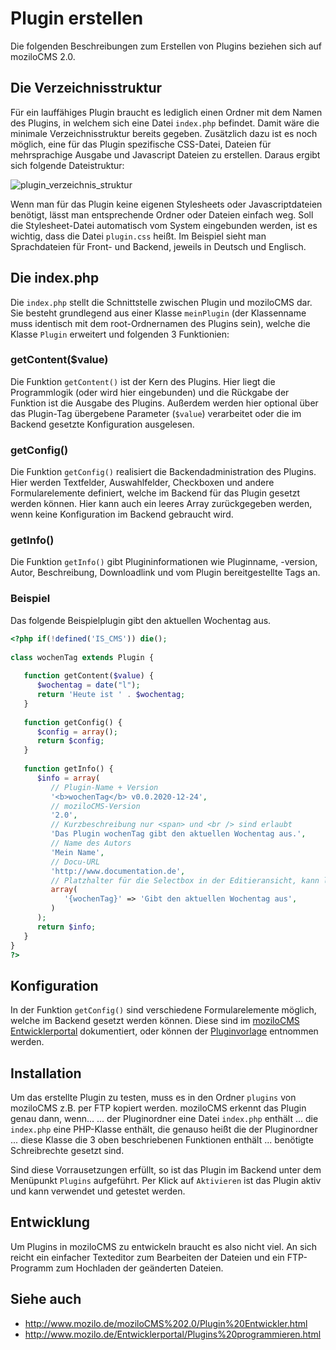# Plugin erstellen

Die folgenden Beschreibungen zum Erstellen von Plugins beziehen sich auf moziloCMS 2.0.

## Die Verzeichnisstruktur

Für ein lauffähiges Plugin braucht es lediglich einen Ordner mit dem Namen des Plugins, in welchem sich eine Datei `index.php` befindet. Damit wäre die minimale Verzeichnisstruktur bereits gegeben. Zusätzlich dazu ist es noch möglich, eine für das Plugin spezifische CSS-Datei, Dateien für mehrsprachige Ausgabe und Javascript Dateien zu erstellen. Daraus ergibt sich folgende Dateistruktur:

![plugin_verzeichnis_struktur](https://cloud.githubusercontent.com/assets/5441654/24345632/563532e8-12d1-11e7-9bc4-5adcf118fe01.jpg)

Wenn man für das Plugin keine eigenen Stylesheets oder Javascriptdateien benötigt, lässt man entsprechende Ordner oder Dateien einfach weg. Soll die Stylesheet-Datei automatisch vom System eingebunden werden, ist es wichtig, dass die Datei `plugin.css` heißt. Im Beispiel sieht man Sprachdateien für Front- und Backend, jeweils in Deutsch und Englisch.

## Die index.php

Die `index.php` stellt die Schnittstelle zwischen Plugin und moziloCMS dar. Sie besteht grundlegend aus einer Klasse `meinPlugin` (der Klassenname muss identisch mit dem root-Ordnernamen des Plugins sein), welche die Klasse `Plugin` erweitert und folgenden 3 Funktionien:

### getContent($value)
Die Funktion `getContent()` ist der Kern des Plugins. Hier liegt die Programmlogik (oder wird hier eingebunden) und die Rückgabe der Funktion ist die Ausgabe des Plugins. Außerdem werden hier optional über das Plugin-Tag übergebene Parameter (`$value`) verarbeitet oder die im Backend gesetzte Konfiguration ausgelesen.

### getConfig()
Die Funktion `getConfig()` realisiert die Backendadministration des Plugins. Hier werden Textfelder, Auswahlfelder, Checkboxen und andere Formularelemente definiert, welche im Backend für das Plugin gesetzt werden können. Hier kann auch ein leeres Array zurückgegeben werden, wenn keine Konfiguration im Backend gebraucht wird.

### getInfo()
Die Funktion `getInfo()` gibt Plugininformationen wie Pluginname, -version, Autor, Beschreibung, Downloadlink und vom Plugin bereitgestellte Tags an.

### Beispiel
Das folgende Beispielplugin gibt den aktuellen Wochentag aus.

```php
<?php if(!defined('IS_CMS')) die();
 
class wochenTag extends Plugin {
 
   function getContent($value) {
      $wochentag = date("l");
      return 'Heute ist ' . $wochentag;
   }
 
   function getConfig() {
      $config = array();
      return $config; 
   }
 
   function getInfo() {
      $info = array(
         // Plugin-Name + Version
         '<b>wochenTag</b> v0.0.2020-12-24',
         // moziloCMS-Version
         '2.0',
         // Kurzbeschreibung nur <span> und <br /> sind erlaubt
         'Das Plugin wochenTag gibt den aktuellen Wochentag aus.', 
         // Name des Autors
         'Mein Name',
         // Docu-URL
         'http://www.documentation.de',
         // Platzhalter für die Selectbox in der Editieransicht, kann leer sein
         array(
            '{wochenTag}' => 'Gibt den aktuellen Wochentag aus',
         )
      );
      return $info;
   }
}
?>
```

## Konfiguration

In der Funktion `getConfig()` sind verschiedene Formularelemente möglich, welche im Backend gesetzt werden können. Diese sind im [moziloCMS Entwicklerportal](http://www.mozilo.de/moziloCMS%202.0/Plugin%20Entwickler/Aufbau%20eines%20Plugins.html#a8) dokumentiert, oder können der [Pluginvorlage](pluginvorlage.md) entnommen werden.

## Installation

Um das erstellte Plugin zu testen, muss es in den Ordner `plugins` von moziloCMS z.B. per FTP kopiert werden. moziloCMS erkennt das Plugin genau dann, wenn...
... der Pluginordner eine Datei `index.php` enthält
... die `index.php` eine PHP-Klasse enthält, die genauso heißt die der Pluginordner
... diese Klasse die 3 oben beschriebenen Funktionen enthält
... benötigte Schreibrechte gesetzt sind.

Sind diese Vorrausetzungen erfüllt, so ist das Plugin im Backend unter dem Menüpunkt `Plugins` aufgeführt. Per Klick auf `Aktivieren` ist das Plugin aktiv und kann verwendet und getestet werden.

## Entwicklung

Um Plugins in moziloCMS zu entwickeln braucht es also nicht viel. An sich reicht ein einfacher Texteditor zum Bearbeiten der Dateien und ein FTP-Programm zum Hochladen der geänderten Dateien.

## Siehe auch

- http://www.mozilo.de/moziloCMS%202.0/Plugin%20Entwickler.html
- http://www.mozilo.de/Entwicklerportal/Plugins%20programmieren.html
